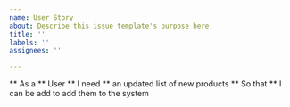 ```yaml
---
name: User Story
about: Describe this issue template's purpose here.
title: ''
labels: ''
assignees: ''

---
```


** As a ** User	
** I need ** an updated list of new products
** So that ** I can be add to add them to the system
